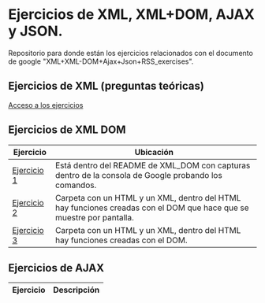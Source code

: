 # Ejercicios de XML, XML+DOM, AJAX y JSON.
Repositorio para donde están los ejercicios relacionados con el documento de google "XML+XML-DOM+Ajax+Json+RSS_exercises".

## Ejercicios de XML (preguntas teóricas)
[Acceso a los ejercicios](XML_teoricas)

## Ejercicios de XML DOM
Ejercicio | Ubicación
----------|------------
[Ejercicio 1](XML_DOM/README.md) | Está dentro del README de XML_DOM con capturas dentro de la consola de Google probando los comandos.
[Ejercicio 2](XML_DOM/ej2/) | Carpeta con un HTML y un XML, dentro del HTML hay funciones creadas con el DOM que hace que se muestre por pantalla.
[Ejercicio 3](XML_DOM/ej3/) | Carpeta con un HTML y un XML, dentro del HTML hay funciones creadas con el DOM.

## Ejercicios de AJAX
Ejercicio | Descripción
----------|------------
